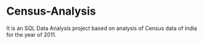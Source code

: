 # Census-Analysis
It is an SQL Data Analysis project based on analysis of Census data of India for the year of 2011.
